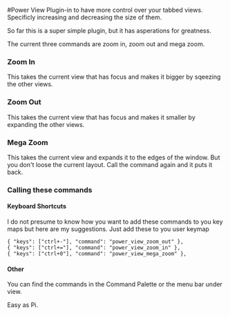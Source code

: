#Power View
Plugin-in to have more control over your tabbed views.
Specificly increasing and decreasing the size of them.

So far this is a super simple plugin, but it has asperations for greatness.

The current three commands are zoom in, zoom out and mega zoom.

### Zoom In
This takes the current view that has focus and makes it bigger by sqeezing the other views.

### Zoom Out
This takes the current view that has focus and makes it smaller by expanding the other views.

### Mega Zoom
This takes the current view and expands it to the edges of the window. But you don't loose the current layout. Call the command again and it puts it back.


### Calling these commands

#### Keyboard Shortcuts
I do not presume to know how you want to add these commands to you key maps but here are my suggestions. Just add these to you user keymap

```
{ "keys": ["ctrl+-"], "command": "power_view_zoom_out" },
{ "keys": ["ctrl+="], "command": "power_view_zoom_in" },
{ "keys": ["ctrl+0"], "command": "power_view_mega_zoom" },
```

#### Other
You can find the commands in the Command Palette or the menu bar under view.

Easy as Pi.